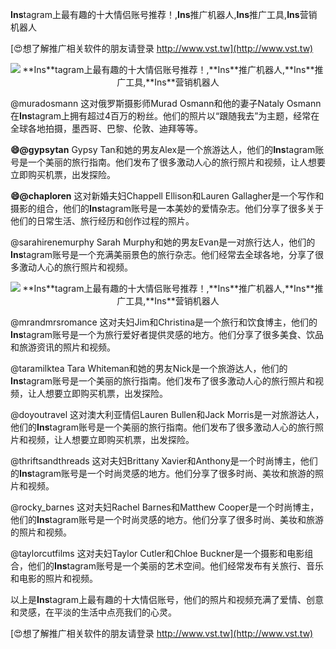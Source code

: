 **Ins**tagram上最有趣的十大情侣账号推荐！,**Ins**推广机器人,**Ins**推广工具,**Ins**营销机器人

[😍想了解推广相关软件的朋友请登录 http://www.vst.tw](http://www.vst.tw)

 <center><img src="https://vst.tw/MP4/tuiguang/png/4.png" alt="**Ins**tagram上最有趣的十大情侣账号推荐！,**Ins**推广机器人,**Ins**推广工具,**Ins**营销机器人"></center>

@muradosmann
这对俄罗斯摄影师Murad Osmann和他的妻子Nataly Osmann在**Ins**tagram上拥有超过4百万的粉丝。他们的照片以“跟随我去”为主题，经常在全球各地拍摄，墨西哥、巴黎、伦敦、迪拜等等。

**😄@gypsytan**
Gypsy Tan和她的男友Alex是一个旅游达人，他们的**Ins**tagram账号是一个美丽的旅行指南。他们发布了很多激动人心的旅行照片和视频，让人想要立即购买机票，出发探险。

**😄@chaploren**
这对新婚夫妇Chappell Ellison和Lauren Gallagher是一个写作和摄影的组合，他们的**Ins**tagram账号是一本美妙的爱情杂志。他们分享了很多关于他们的日常生活、旅行经历和创作过程的照片。

@sarahirenemurphy
Sarah Murphy和她的男友Evan是一对旅行达人，他们的**Ins**tagram账号是一个充满美丽景色的旅行杂志。他们经常去全球各地，分享了很多激动人心的旅行照片和视频。

 <center><img src="https://vst.tw/MP4/tuiguang/png/5.png" alt="**Ins**tagram上最有趣的十大情侣账号推荐！,**Ins**推广机器人,**Ins**推广工具,**Ins**营销机器人"></center>

@mrandmrsromance
这对夫妇Jim和Christina是一个旅行和饮食博主，他们的**Ins**tagram账号是一个为旅行爱好者提供灵感的地方。他们分享了很多美食、饮品和旅游资讯的照片和视频。

@taramilktea
Tara Whiteman和她的男友Nick是一个旅游达人，他们的**Ins**tagram账号是一个美丽的旅行指南。他们发布了很多激动人心的旅行照片和视频，让人想要立即购买机票，出发探险。

@doyoutravel
这对澳大利亚情侣Lauren Bullen和Jack Morris是一对旅游达人，他们的**Ins**tagram账号是一个美丽的旅行指南。他们发布了很多激动人心的旅行照片和视频，让人想要立即购买机票，出发探险。

@thriftsandthreads
这对夫妇Brittany Xavier和Anthony是一个时尚博主，他们的**Ins**tagram账号是一个时尚灵感的地方。他们分享了很多时尚、美妆和旅游的照片和视频。

@rocky_barnes
这对夫妇Rachel Barnes和Matthew Cooper是一个时尚博主，他们的**Ins**tagram账号是一个时尚灵感的地方。他们分享了很多时尚、美妆和旅游的照片和视频。

@taylorcutfilms
这对夫妇Taylor Cutler和Chloe Buckner是一个摄影和电影组合，他们的**Ins**tagram账号是一个美丽的艺术空间。他们经常发布有关旅行、音乐和电影的照片和视频。

以上是**Ins**tagram上最有趣的十大情侣账号，他们的照片和视频充满了爱情、创意和灵感，在平淡的生活中点亮我们的心灵。

[😍想了解推广相关软件的朋友请登录 http://www.vst.tw](http://www.vst.tw)



